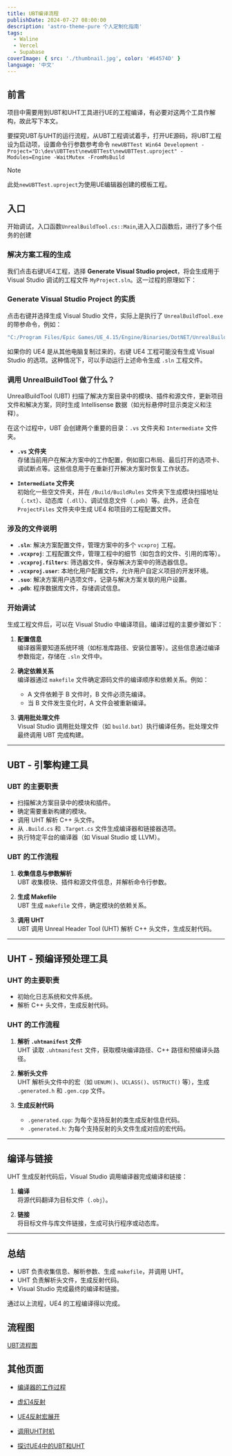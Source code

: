 ```yaml
---
title: UBT编译流程
publishDate: 2024-07-27 08:00:00
description: 'astro-theme-pure 个人定制化指南'
tags:
  - Waline
  - Vercel
  - Supabase
coverImage: { src: './thumbnail.jpg', color: '#64574D' }
language: '中文'
---
```


## 前言

项目中需要用到UBT和UHT工具进行UE的工程编译，有必要对这两个工具作解构，故此写下本文。

要探究UBT与UHT的运行流程，从UBT工程调试着手，打开UE源码，将UBT工程设为启动项，设置命令行参数参考命令
`newUBTTest Win64 Development -Project="D:\dev\UBTTest\newUBTTest\newUBTTest.uproject" -Modules=Engine -WaitMutex -FromMsBuild`

> [!NOTE]
>
> 此处`newUBTTest.uproject`为使用UE编辑器创建的模板工程。

## 入口
开始调试，入口函数`UnrealBuildTool.cs::Main`,进入入口函数后，进行了多个任务的创建

### 解决方案工程的生成

我们点击右键UE4工程，选择 **Generate Visual Studio project**，将会生成用于 Visual Studio 调试的工程文件 `MyProject.sln`。这一过程的原理如下：

### Generate Visual Studio Project 的实质

点击右键并选择生成 Visual Studio 文件，实际上是执行了 `UnrealBuildTool.exe` 的带参命令，例如：

```bash
"C:/Program Files/Epic Games/UE_4.15/Engine/Binaries/DotNET/UnrealBuildTool.exe" -projectfiles -project="C:/UnrealEngine4Project/GJM_Flying/GJM_Flying.uproject" -game -rocket -progress
```

如果你的 UE4 是从其他电脑复制过来的，右键 UE4 工程可能没有生成 Visual Studio 的选项。这种情况下，可以手动运行上述命令生成 `.sln` 工程文件。

### 调用 UnrealBuildTool 做了什么？

UnrealBuildTool (UBT) 扫描了解决方案目录中的模块、插件和源文件，更新项目文件和解决方案，同时生成 Intellisense 数据（如光标悬停时显示类定义和注释）。

在这个过程中，UBT 会创建两个重要的目录：`.vs` 文件夹和 `Intermediate` 文件夹。

- **`.vs` 文件夹**  
  存储当前用户在解决方案中的工作配置，例如窗口布局、最后打开的选项卡、调试断点等。这些信息用于在重新打开解决方案时恢复工作状态。

- **`Intermediate` 文件夹**  
  初始化一些空文件夹，并在 `/Build/BuildRules` 文件夹下生成模块扫描地址（`.txt`）、动态库（`.dll`）、调试信息文件（`.pdb`）等。此外，还会在 `ProjectFiles` 文件夹中生成 UE4 和项目的工程配置文件。

### 涉及的文件说明

- **`.sln`**: 解决方案配置文件，管理方案中的多个 `vcxproj` 工程。
- **`.vcxproj`**: 工程配置文件，管理工程中的细节（如包含的文件、引用的库等）。
- **`.vcxproj.filters`**: 筛选器文件，保存解决方案中的筛选器信息。
- **`.vcxproj.user`**: 本地化用户配置文件，允许用户自定义项目的开发环境。
- **`.suo`**: 解决方案用户选项文件，记录与解决方案关联的用户设置。
- **`.pdb`**: 程序数据库文件，存储调试信息。

### 开始调试

生成工程文件后，可以在 Visual Studio 中编译项目。编译过程的主要步骤如下：

1. **配置信息**  
   编译器需要知道系统环境（如标准库路径、安装位置等）。这些信息通过编译参数指定，存储在 `.sln` 文件中。

2. **确定依赖关系**  
   编译器通过 `makefile` 文件确定源码文件的编译顺序和依赖关系。例如：
   - A 文件依赖于 B 文件时，B 文件必须先编译。
   - 当 B 文件发生变化时，A 文件会被重新编译。

3. **调用批处理文件**  
   Visual Studio 调用批处理文件（如 `build.bat`）执行编译任务。批处理文件最终调用 UBT 完成构建。

---

## UBT - 引擎构建工具

### UBT 的主要职责

- 扫描解决方案目录中的模块和插件。
- 确定需要重新构建的模块。
- 调用 UHT 解析 C++ 头文件。
- 从 `.Build.cs` 和 `.Target.cs` 文件生成编译器和链接器选项。
- 执行特定平台的编译器（如 Visual Studio 或 LLVM）。

### UBT 的工作流程

1. **收集信息与参数解析**  
   UBT 收集模块、插件和源文件信息，并解析命令行参数。

2. **生成 Makefile**  
   UBT 生成 `makefile` 文件，确定模块的依赖关系。

3. **调用 UHT**  
   UBT 调用 Unreal Header Tool (UHT) 解析 C++ 头文件，生成反射代码。

---

## UHT - 预编译预处理工具

### UHT 的主要职责

- 初始化日志系统和文件系统。
- 解析 C++ 头文件，生成反射代码。

### UHT 的工作流程

1. **解析 `.uhtmanifest` 文件**  
   UHT 读取 `.uhtmanifest` 文件，获取模块编译路径、C++ 路径和预编译头路径。

2. **解析头文件**  
   UHT 解析头文件中的宏（如 `UENUM()`、`UCLASS()`、`USTRUCT()` 等），生成 `.generated.h` 和 `.gen.cpp` 文件。

3. **生成反射代码**  
   - `.generated.cpp`: 为每个支持反射的类生成反射信息代码。
   - `.generated.h`: 为每个支持反射的头文件生成对应的宏代码。

---

## 编译与链接

UHT 生成反射代码后，Visual Studio 调用编译器完成编译和链接：

1. **编译**  
   将源代码翻译为目标文件（`.obj`）。

2. **链接**  
   将目标文件与库文件链接，生成可执行程序或动态库。

---

## 总结

- UBT 负责收集信息、解析参数、生成 `makefile`，并调用 UHT。
- UHT 负责解析头文件，生成反射代码。
- Visual Studio 完成最终的编译和链接。

通过以上流程，UE4 的工程编译得以完成。


## 流程图

[UBT流程图](https://www.processon.com/view/link/675187900f72a11ed59004f8?cid=6743e629cdf561480627f70e)

## 其他页面

- [编译器的工作过程](http://www.ruanyifeng.com/blog/2014/11/compiler.html)

- [虚幻4反射](https://www.cnblogs.com/ghl_carmack/p/5698438.html)

- [UE4反射宏展开](https://zhuanlan.zhihu.com/p/46836554)

- [调用UHT时机](https://zhuanlan.zhihu.com/p/561178256)

- [探讨UE4中的UBT和UHT](https://www.cnblogs.com/shadow-lr/p/UBT-UHT-InUE4.html#uht)
